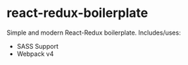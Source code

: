 # react-redux-boilerplate

Simple and modern React-Redux boilerplate. Includes/uses:
  - SASS Support
  - Webpack v4
